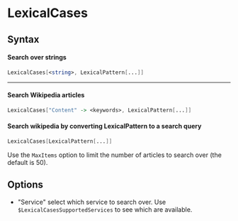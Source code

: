 # LexicalCases

## Syntax

#### Search over strings
```Mathematica
LexicalCases[<string>, LexicalPattern[...]]
```

---
#### Search Wikipedia articles
```Mathematica
LexicalCases["Content" -> <keywords>, LexicalPattern[...]]
```

#### Search wikipedia by converting LexicalPattern to a search query
```Mathematica
LexicalCases[LexicalPattern[...]]
```

Use the `MaxItems` option to limit the number of articles to search over (the default is 50).

## Options

* "Service" select which service to search over. Use `$LexicalCasesSupportedServices` to see which are available.

